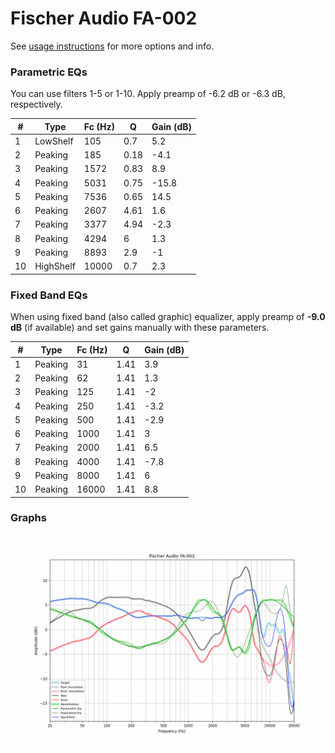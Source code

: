 # Fischer Audio FA-002
See [usage instructions](https://github.com/jaakkopasanen/AutoEq#usage) for more options and info.

### Parametric EQs
You can use filters 1-5 or 1-10. Apply preamp of -6.2 dB or -6.3 dB, respectively.

|   # | Type      |   Fc (Hz) |    Q |   Gain (dB) |
|-----|-----------|-----------|------|-------------|
|   1 | LowShelf  |       105 | 0.7  |         5.2 |
|   2 | Peaking   |       185 | 0.18 |        -4.1 |
|   3 | Peaking   |      1572 | 0.83 |         8.9 |
|   4 | Peaking   |      5031 | 0.75 |       -15.8 |
|   5 | Peaking   |      7536 | 0.65 |        14.5 |
|   6 | Peaking   |      2607 | 4.61 |         1.6 |
|   7 | Peaking   |      3377 | 4.94 |        -2.3 |
|   8 | Peaking   |      4294 | 6    |         1.3 |
|   9 | Peaking   |      8893 | 2.9  |        -1   |
|  10 | HighShelf |     10000 | 0.7  |         2.3 |

### Fixed Band EQs
When using fixed band (also called graphic) equalizer, apply preamp of **-9.0 dB** (if available) and set gains manually with these parameters.

|   # | Type    |   Fc (Hz) |    Q |   Gain (dB) |
|-----|---------|-----------|------|-------------|
|   1 | Peaking |        31 | 1.41 |         3.9 |
|   2 | Peaking |        62 | 1.41 |         1.3 |
|   3 | Peaking |       125 | 1.41 |        -2   |
|   4 | Peaking |       250 | 1.41 |        -3.2 |
|   5 | Peaking |       500 | 1.41 |        -2.9 |
|   6 | Peaking |      1000 | 1.41 |         3   |
|   7 | Peaking |      2000 | 1.41 |         6.5 |
|   8 | Peaking |      4000 | 1.41 |        -7.8 |
|   9 | Peaking |      8000 | 1.41 |         6   |
|  10 | Peaking |     16000 | 1.41 |         8.8 |

### Graphs
![](./Fischer%20Audio%20FA-002.png)
